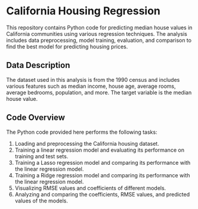 # California Housing Regression

This repository contains Python code for predicting median house values in California communities using various regression techniques. The analysis includes data preprocessing, model training, evaluation, and comparison to find the best model for predicting housing prices.

## Data Description

The dataset used in this analysis is from the 1990 census and includes various features such as median income, house age, average rooms, average bedrooms, population, and more. The target variable is the median house value.

## Code Overview

The Python code provided here performs the following tasks:

1. Loading and preprocessing the California housing dataset.
2. Training a linear regression model and evaluating its performance on training and test sets.
3. Training a Lasso regression model and comparing its performance with the linear regression model.
4. Training a Ridge regression model and comparing its performance with the linear regression model.
5. Visualizing RMSE values and coefficients of different models.
6. Analyzing and comparing the coefficients, RMSE values, and predicted values of the models.


